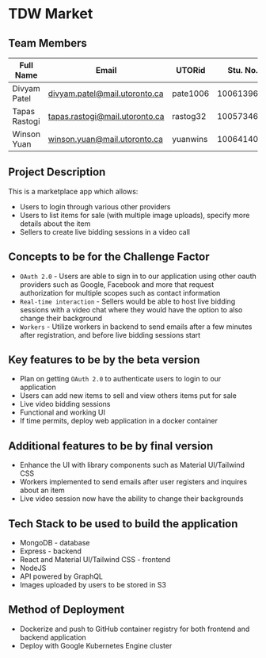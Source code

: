 # TDW Market

## Team Members

| Full Name         | Email                              | UTORid   | Stu. No.   | 
| ----------------- | ---------------------------------- | -------- | ---------- | 
| Divyam Patel      | divyam.patel@mail.utoronto.ca      | pate1006 | 1006139698 |       
| Tapas Rastogi     | tapas.rastogi@mail.utoronto.ca     | rastog32 | 1005734608 |
| Winson Yuan       | winson.yuan@mail.utoronto.ca       | yuanwins | 1006414051 |


## Project Description
This is a marketplace app which allows: 
- Users to login through various other providers 
- Users to list items for sale (with multiple image uploads), specify more details about the item
- Sellers to create live bidding sessions in a video call

## Concepts to be for the Challenge Factor
- `OAuth 2.0` - Users are able to sign in to our application using other oauth providers such as Google, Facebook and more that request authorization for multiple scopes such as contact information 
- `Real-time interaction` - Sellers would be able to host live bidding sessions with a video chat where they would have the option to also change their background
- `Workers` - Utilize workers in backend to send emails after a few minutes after registration, and before live bidding sessions start

## Key features to be by the beta version
- Plan on getting `OAuth 2.0` to authenticate users to login to our application 
- Users can add new items to sell and view others items put for sale
- Live video bidding sessions
- Functional and working UI
- If time permits, deploy web application in a docker container

## Additional features to be by final version
- Enhance the UI with library components such as Material UI/Tailwind CSS
- Workers implemented to send emails after user registers and inquires about an item
- Live video session now have the ability to change their backgrounds

## Tech Stack to be used to build the application
- MongoDB - database
- Express - backend
- React and Material UI/Tailwind CSS - frontend 
- NodeJS
- API powered by GraphQL
- Images uploaded by users to be stored in S3

## Method of Deployment
- Dockerize and push to GitHub container registry for both frontend and backend application
- Deploy with Google Kubernetes Engine cluster

